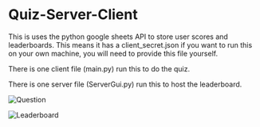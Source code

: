 # Quiz-Server-Client

This is uses the python google sheets API to store user scores and leaderboards. This means it has a client_secret.json if you want to run this on your own machine, you will need to provide this file yourself.

There is one client file (main.py) run this to do the quiz.

There is one server file (ServerGui.py) run this to host the leaderboard.

![Question](https://i.imgur.com/TBDyxIn.png)

![Leaderboard](https://i.imgur.com/yzpZafD.png)
